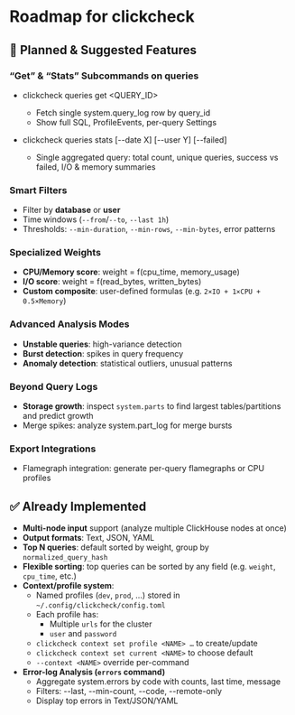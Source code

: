 # Roadmap for clickcheck

## 🚀 Planned & Suggested Features

### “Get” & “Stats” Subcommands on queries
- clickcheck queries get <QUERY_ID>
  - Fetch single system.query_log row by query_id
  - Show full SQL, ProfileEvents, per-query Settings

- clickcheck queries stats [--date X] [--user Y] [--failed]
  - Single aggregated query: total count, unique queries, success vs failed, I/O & memory summaries


### Smart Filters
- Filter by **database** or **user**
- Time windows (`--from`/`--to`, `--last 1h`)
- Thresholds: `--min-duration`, `--min-rows`, `--min-bytes`, error patterns

### Specialized Weights
- **CPU/Memory score**: weight = f(cpu_time, memory_usage)
- **I/O score**: weight = f(read_bytes, written_bytes)
- **Custom composite**: user-defined formulas (e.g. `2×IO + 1×CPU + 0.5×Memory`)

### Advanced Analysis Modes
- **Unstable queries**: high-variance detection
- **Burst detection**: spikes in query frequency
- **Anomaly detection**: statistical outliers, unusual patterns

### Beyond Query Logs
- **Storage growth**: inspect `system.parts` to find largest tables/partitions and predict growth
- Merge spikes: analyze system.part_log for merge bursts

### Export Integrations
- Flamegraph integration: generate per-query flamegraphs or CPU profiles 

## ✅ Already Implemented
- **Multi-node input** support (analyze multiple ClickHouse nodes at once)
- **Output formats**: Text, JSON, YAML
- **Top N queries**: default sorted by weight, group by `normalized_query_hash`
- **Flexible sorting**: top queries can be sorted by any field (e.g. `weight`, `cpu_time`, etc.)
- **Context/profile system**:
  - Named profiles (`dev`, `prod`, …) stored in `~/.config/clickcheck/config.toml`
  - Each profile has:
    - Multiple `urls` for the cluster
    - `user` and `password`
  - `clickcheck context set profile <NAME> …` to create/update
  - `clickcheck context set current <NAME>` to choose default
  - `--context <NAME>` override per-command
- **Error-log Analysis (`errors` command)**
  - Aggregate system.errors by code with counts, last time, message
  - Filters: --last, --min-count, --code, --remote-only
  - Display top errors in Text/JSON/YAML
